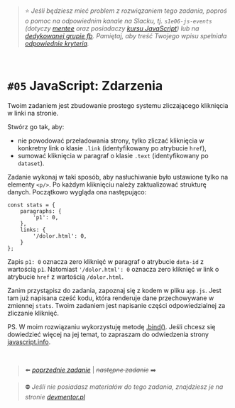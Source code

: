 > :star: *Jeśli będziesz mieć problem z rozwiązaniem tego zadania, poproś o pomoc na odpowiednim kanale na Slacku, tj. `s1e06-js-events` (dotyczy [mentee](https://devmentor.pl/mentoring-javascript/) oraz posiadaczy [kursu JavaScript](https://devmentor.pl/p/javascript-for-beginners/)) lub na [dedykowanej grupie fb](https://www.facebook.com/groups/155234921740033). Pamiętaj, aby treść Twojego wpisu spełniała [odpowiednie kryteria](https://devmentor.pl/jak-prosic-o-pomoc/).*

&nbsp;

# `#05` JavaScript: Zdarzenia



Twoim zadaniem jest zbudowanie prostego systemu zliczającego kliknięcia w linki na stronie.

Stwórz go tak, aby:
- nie powodować przeładowania strony, tylko zliczać kliknięcia w konkretny link o klasie `.link` (identyfikowany po atrybucie `href`),
- sumować kliknięcia w paragraf o klasie `.text` (identyfikowany po `dataset`).

Zadanie wykonaj w taki sposób, aby nasłuchiwanie było ustawione tylko na elementy `<p/>`. Po każdym kliknięciu należy zaktualizować strukturę danych. Początkowo wygląda ona następująco:

```
const stats = {
    paragraphs: {
        'p1': 0,
    },
    links: {
        '/dolor.html': 0,
    }
};
```

Zapis `p1: 0` oznacza zero kliknięć w paragraf o atrybucie `data-id` z wartością `p1`. Natomiast `'/dolor.html': 0` oznacza zero kliknięć w link o atrybucie `href` z wartością `/dolor.html`.

Zanim przystąpisz do zadania, zapoznaj się z kodem w pliku `app.js`.
Jest tam już napisana cześć kodu, która renderuje dane przechowywane w zmiennej `stats`.
Twoim zadaniem jest napisanie części odpowiedzialnej za zliczanie kliknięć.

PS. W moim rozwiązaniu wykorzystuję metodę [.bind()](https://developer.mozilla.org/pl/docs/Web/JavaScript/Referencje/Obiekty/Function/bind). Jeśli chcesz się dowiedzieć więcej na jej temat, to zapraszam do odwiedzenia strony [javascript.info](https://developer.mozilla.org/pl/docs/Web/JavaScript/Referencje/Obiekty/Function/bind).


&nbsp;

> :arrow_left: [*poprzednie zadanie*](./../04) | ~~*następne zadanie*~~ :arrow_right:

> :no_entry: *Jeśli nie posiadasz materiałów do tego zadania, znajdziesz je na stronie [devmentor.pl](https://devmentor.pl/p/js-basics/)*
